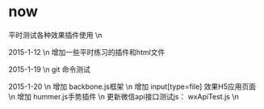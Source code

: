now
===

平时测试各种效果插件使用 \n

2015-1-12 \n
	增加一些平时练习的插件和html文件

2015-1-19 \n
    git 命令测试

2015-1-20 \n
	增加 backbone.js框架 \n
	增加 input[type=file] 效果H5应用页面 \n
	增加 hummer.js手势插件 \n
	更新微信api接口测试js： wxApiTest.js \n
	
